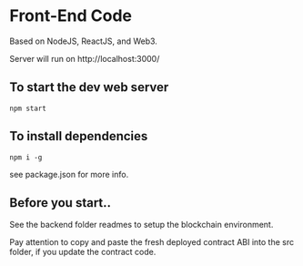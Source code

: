 # Front-End Code

Based on NodeJS, ReactJS, and Web3.

Server will run on http://localhost:3000/

## To start the dev web server
```
npm start
```

## To install dependencies
```
npm i -g
```
see package.json for more info.

## Before you start..
See the backend folder readmes to setup the blockchain environment. 

Pay attention to copy and paste the fresh deployed contract ABI into the src folder, if you update the contract code.
